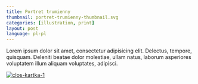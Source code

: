 ```yaml
---
title: Portret trumienny
thumbnail: portret-trumienny-thumbnail.svg
categories: [illustration, print]
layout: post
language: pl-pl
---
```


Lorem ipsum dolor sit amet, consectetur adipisicing elit. Delectus, tempore, quisquam. Deleniti beatae dolor molestiae, ullam natus, laborum asperiores voluptatem illum aliquam voluptates, adipisci.

[![clos-kartka-1][portret-trumienny-01]][portret-trumienny-01]

[portret-trumienny-01]: {{site.baseurl}}/assets/img/project/portret-trumienny/portret-trumienny-01.png